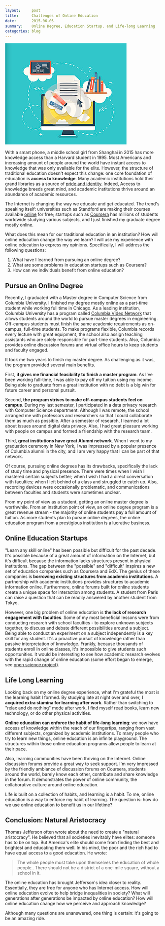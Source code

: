 ```yaml
---
layout:     post
title:      Challenges of Online Education
date:       2015-06-05
summary:    Online Degree, Education Startup, and Life-long Learning
categories: blog
---
```

![Online Education](/images/online_education.png)

With a smart phone, a middle school girl from Shanghai in 2015 has more knowledge access than a Harvard student in 1995. Most Americans and increasing amount of people around the world have instant access to knowledge that was only available for the elite. However, the structure of traditional education doesn't expect this change: one core foundation of education is **access to knowledge**. Many academic institutions hold their grand libraries as a source of [pride and identity](http://www.collegerank.net/amazing-college-libraries). Indeed, Access to knowledge breeds great mind, and academic institutions thrive around an abundance of academic resources.

The Internet is changing the way we educate and get educated. The trend's speaking itself: universities such as Standford are making their courses available [online](http://online.stanford.edu/) for free; startups such as [Coursera](https://www.coursera.org/) has millions of students worldwide studying various subjects, and I just finished my graduate degree mostly online.

What does this mean for our traditional education in an institution? How will online education change the way we learn? I will use my experience with online education to express my opinions. Specifically, I will address the following questions:

  1. What have I learned from pursuing an online degree?
  2. What are some problems in education startups such as Coursera?
  3. How can we individuals benefit from online education?

## Pursue an Online Degree
Recently, I graduated with a Master degree in Computer Science from Columbia University. I finished my degree mostly online as a part-time student while working full time in Chicago. As a leading institution, Columbia University has a program called [Columbia Video Network](http://www.cvn.columbia.edu/) that allows students around the world to pursue master degrees in engineering. Off-campus students must finish the same academic requirements as on-campus, full-time students. To make programs flexible, Columbia records every lecture with great equipment, the school also assign teaching assistants who are solely responsible for part-time students. Also, Columbia provides online discussion forums and virtual office hours to keep students and faculty engaged.

It took me two years to finish my master degree. As challenging as it was, the program provided several main benefits.

First, **it gives me financial feasibility to finish a master program**. As I've been working full-time, I was able to pay off my tuition using my income. Being able to graduate from a great institution with no debt is a big win for future career and personal pursuit.

Second, **the program strives to make off-campus students feel on campus**. During my last semester, I participated in a data privacy research with Computer Science department. Although I was remote, the school arranged me with professors and researchers so that I could collaborate them as much as possible. After a semester of research, I learned a lot about issues around digital data privacy. Also, I had great pleasure working with people on campus and formed a friendship with the research team.

Third, **great institutions have great Alumni network**. When I went to my graduation ceremony in New York, I was impressed by a popular presence of Columbia alumni in the city, and I am very happy that I can be part of that network.

Of course, pursuing online degrees has its drawbacks, specifically the lack of study time and physical presence. There were times when I wish I mastered certain subjects better; when I wish I had a direct conversation with faculties; when I left behind of a class and struggled to catch up. Also, recording devices were occasionally problematic, and communications between faculties and students were sometimes unclear.

From my point of view as a student, getting an online master degree is worthwhile. From an institution point of view, an online degree program is a great revenue stream - the majority of online students pay a full amount of tuition. As more students plan to pursue online degrees, the online education program from a prestigious institution is a lucrative business.

## Online Education Startups
"Learn any skill online" has been possible but difficult for the past decade. It's possible because of a great amount of information on the Internet, but it's difficult because the information lacks structures present in physical institutions. The gap between the "possible" and "difficult" inspires a new set of education companies such as Coursera and EdX. The genius of these companies is **borrowing existing structures from academic institutions**. A partnership with academic institutions provides structures to academic information online. Furthermore, online forums built for online students create a unique space for interaction among students. A student from Paris can raise a question that can be readily answered by another student from Tokyo.

However, one big problem of online education is **the lack of research engagement with faculties**. Some of my most beneficial lessons were from conducting research with school faculties - to explore unknown subjects together, to discuss and debate different possibilities around a subject. Being able to conduct an experiment on a subject independently is a key skill for any student. It's a proactive pursuit of knowledge rather than passive interpretation of knowledge. Frankly, because thousands of students enroll in online classes, it's impossible to give students such opportunities. It would be interesting to see how academic research evolves with the rapid change of online education (some effort began to emerge, see [open science project](http://www.openscience.org/blog/)).

## Life Long Learning
Looking back on my online degree experience, what I'm grateful the most is the learning habit I formed. By studying late at night over and over, **I acquired extra stamina for learning after work**. Rather than switching to "relax and do nothing" mode after work, I find myself read books, learn new technology, or do other physical activities.

**Online education can enforce the habit of life-long learning**: we now have access of knowledge within the reach of our fingertips, ranging from vast different subjects, organized by academic institutions. To many people who try to learn new things, online education is an infinite playground. The structures within those online education programs allow people to learn at their pace.

Also, learning communities have been thriving on the Internet. Online discussion forums provide a great way to seek support. I'm very impressed by the friendly ambiance of discussion forums on Coursera, students around the world, barely know each other, contribute and share knowledge in the forum. It demonstrates the power of online community, the collaborative culture around online education.

Life is built on a collection of habits, and learning is a habit. To me, online education is a way to enforce my habit of learning. The question is: how do we use online education to benefit us in our lifetime?


## Conclusion: Natural Aristocracy
Thomas Jefferson often wrote about the need to create a "natural aristocracy". He believed that all societies inevitably have elites: someone has to be on top. But America's elite should come from finding the best and brightest and educating them well. In his mind, the poor and the rich had to have equal access to a good education. He wrote:

> The whole people must take upon themselves the education of whole people.. There should not be a district of a one-mile square, without a school in it.

The online education has brought Jefferson's idea closer to reality. Essentially, they are free for anyone who has Internet access. How will online education evolve to help bridge inequalities in society? What will generations after generations be impacted by online education? How will online education change how we perceive and approach knowledge?

Although many questions are unanswered, one thing is certain: it's going to be an amazing ride.
